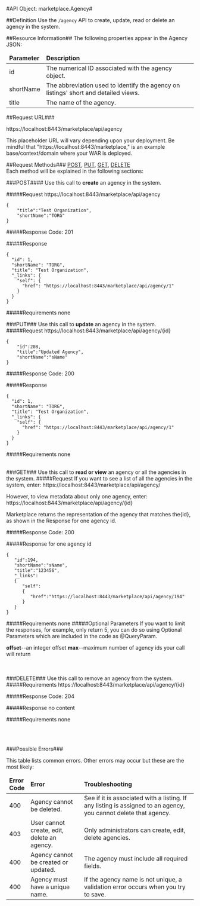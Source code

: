 #API Object: marketplace.Agency#

##Definition 
Use the `/agency` API to create, update, read or delete an agency in the system. 

##Resource Information##
The following properties appear in the Agency JSON: 
<table style="width:100%">
    <thead>
        <tr>
            <td><b>Parameter</b></td>
            <td><b>Description</b></td>
        </tr>
    </thead>
    <tbody>
    <tr>
        <td>id</td>
        <td>The numerical ID associated with the agency object.</td> 
    </tr>
    <tr>
        <td>shortName</td>
        <td>The abbreviation used to identify the agency on listings' short and detailed views.</td> 
    </tr>
    <tr>
        <td>title</td>
        <td>The name of the agency.</td> 
    </tr>
    </tbody>
</table>

 
##Request URL###

https://localhost:8443/marketplace/api/agency <br>

This placeholder URL will vary depending upon your deployment. Be mindful that "https://localhost:8443/marketplace," is an example base/context/domain where your WAR is deployed.  


##Request Methods###
[POST](https://github.com/stephaniesaylor/Practice-Repo/blob/master/OZP_agencyAPI.md#POST),
[PUT](https://github.com/stephaniesaylor/Practice-Repo/blob/master/OZP_agencyAPI.md#PUT), 
[GET](https://github.com/stephaniesaylor/Practice-Repo/blob/master/OZP_agencyAPI.md#GET), [DELETE](https://github.com/stephaniesaylor/Practice-Repo/blob/master/OZP_agencyAPI.md#DELETE)
<br>
Each method will be explained in the following sections:

###<a name=POST>POST</a>####
Use this call to **create** an agency in the system.

#####Request
https://localhost:8443/marketplace/api/agency

    {  
        "title":"Test Organization",
        "shortName":"TORG"
    }

#####Response Code:
201

#####Response

    {
      "id": 1,
      "shortName": "TORG",
      "title": "Test Organization",
      "_links": {
        "self": {
          "href": "https://localhost:8443/marketplace/api/agency/1"
        }
      }
    }

#####Requirements
none
<br>




###<a name=PUT>PUT</a>###
Use this call to **update** an agency in the system.
#####Request
https://localhost:8443/marketplace/api/agency/{id}

    {  
        "id":208,
        "title":"Updated Agency",
        "shortName":"sName"
    }

#####Response Code:
200

#####Response
    
    {
      "id": 1,
      "shortName": "TORG",
      "title": "Test Organization",
      "_links": {
        "self": {
          "href": "https://localhost:8443/marketplace/api/agency/1"
        }
      }
    }
#####Requirements
none
<br>
<br>


###<a name=GET>GET</a>###
Use this call to **read or view** an agency or all the agencies in the system.
#####Request
If you want to see a list of all the agencies in the system, enter:
https://localhost:8443/marketplace/api/agency/

However, to view metadata about only one agency, enter:
https://localhost:8443/marketplace/api/agency/{id}
 
Marketplace returns the representation of the agency that matches the{id}, as shown in the Response for one agency id. 

#####Response Code:
200

#####Response for one agency id

    {
       "id":194,
       "shortName":"sName",
       "title":"123456",
       "_links":
       {
          "self":
          {
             "href":"https://localhost:8443/marketplace/api/agency/194"
          }
       }
    }

#####Requirements
none
#####Optional Parameters
If you want to limit the responses, for example, only return 5, you can do so using Optional Parameters which are included in the code as @QueryParam.

**offset**--an integer offset
**max**--maximum number of agency ids your call will return
<br>
<br>
<br>

###<a name=DELETE>DELETE</a>###
Use this call to remove an agency from the system.
#####Requirements
https://localhost:8443/marketplace/api/agency/{id}

#####Response Code:
204

#####Response
no content<br>    
       
#####Requirements
none

<br>
<br>




###Possible Errors###

This table lists common errors. Other errors may occur but these are the most likely:
<table style="width:100%">
    <thead>
        <tr>    
            <td><b>Error <br> Code</b></td>
            <td><b>Error</b></td>
            <td><b>Troubleshooting</b></td>
        </tr>
    </thead>
    <tbody>
        <tr>
            <td>400
            <td>Agency cannot be deleted.
            <td>See if it is associated with a listing. If any listing is assigned to an agency, you cannot delete that agency.</td> 
        </tr>
        <tr>
            <td>403
            <td>User cannot create, edit, delete an agency.
            <td>Only administrators can create, edit, delete agencies.</td> 
        </tr>  
        <tr>
            <td>400
            <td>Agency cannot be created or updated.
            <td>The agency must include all required fields.</td> 
        </tr>
        <tr>
            <td>400
            <td>Agency must have a unique name.</td>
            <td>If the agency name is not unique, a validation error occurs when you try to save.</td> 
        </tr>
    </tbody>
</table> 

